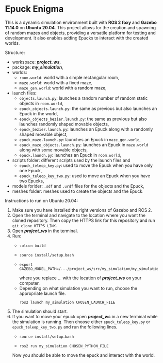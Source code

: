 # Epuck Enigma

This is a dynamic simulation environment built with **ROS 2 foxy** and **Gazebo 11.14.0** on **Ubuntu 20.04**. This project allows for the creation and spawning of random mazes and objects, providing a versatile platform for testing and development. It also enables adding Epucks to interact with the created worlds.  

Structure:  
 - workspace: ***project_ws***,
 - package: ***my_simulation***,
 - worlds:  
    - ```room.world```: world with a simple rectangular room,
    - ```maze.world```: world with a fixed maze,
    - ```maze_gen.world```: world with a random maze,
 - launch files:  
    - ```objects.launch.py```: launches a random number of random static objects in ```room.world```,
    - ```epuck_objects.launch.py```: the same as previous but also launches an Epuck in the world,
    - ```epuck_objects_bezier.launch.py```: the same as previous but also launches randomly shaped movable objects,
    - ```epuck_bezier.launch.py```: launches an Epuck along with a randomly shaped movable object,
    - ```epuck_maze.launch.py```: launches an Epuck in ```maze_gen.world```,
    - ```epuck_maze_objects.launch.py```: launches an Epuck in ```maze.world``` along with some movable objects,
    - ```epuck.launch.py```: launches an Epuck in ```room.world```,
 - scripts folder: different scripts used by the launch files and
    - ```epuck_teleop_key.py```: used to move the Epuck when you have only one Epuck,
    - ```epuck_teleop_key_two.py```: used to move an Epuck when you have two Epucks,
- models forlder: ```.sdf``` and ```.urdf``` files for the objects and the Epuck,
- meshes folder: meshes used to create the objects and the Epuck.

Instructions to run on Ubuntu 20.04:
1. Make sure you have installed the right versions of Gazebo and ROS 2.
2. Open the terminal and navigate to the location where you want the cloned repository. Then copy the HTTPS link for this repository and run ```git clone HTTPS_LINK```.
3. Open ***project_ws*** in the terminal.
4. Run:
    - ```
      colcon build
      ```
    - ```
      source install/setup.bash
      ```
    - ```
      export GAZEBO_MODEL_PATH=/.../project_ws/src/my_simulation/my_simulation/models:$GAZEBO_MODEL_PATH
      ```
      where you replace ... with the location of ***project_ws*** on your computer.
    - Depending on what simulation you want to run, choose the appropriate launch file. 
      ```
      ros2 launch my_simulation CHOSEN_LAUNCH_FILE
      ```
5. The simulation should start.
6. If you want to move your epuck open ***project_ws*** in a new terminal while the simulation is running. Then choose either ```epuck_teleop_key.py``` or ```epuck_teleop_key_two.py``` and run the following lines.
   - ```
     source install/setup.bash
     ```
   - ```
     ros2 run my_simulation CHOSEN_PYTHON_FILE
     ```
   Now you should be able to move the epuck and interact with the world.